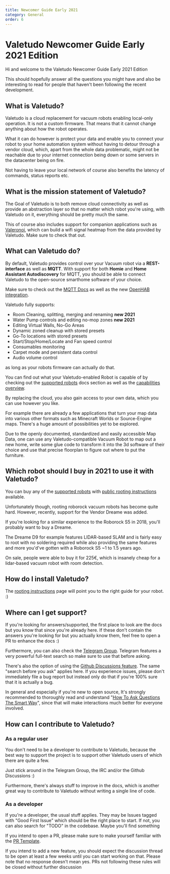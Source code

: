 ```yaml
---
title: Newcomer Guide Early 2021
category: General
order: 6
---
```


# Valetudo Newcomer Guide Early 2021 Edition

Hi and welcome to the Valetudo Newcomer Guide Early 2021 Edition

This should hopefully answer all the questions you might have and also be interesting to read for people that haven't been following the recent development.



## What is Valetudo?

Valetudo is a cloud replacement for vacuum robots enabling local-only operation. It is not a custom firmware.
That means that it cannot change anything about how the robot operates.

What it can do however is protect your data and enable you to connect your robot
to your home automation system without having to detour through a vendor cloud, which,
apart from the whole data problematic, might not be reachable due to your internet connection
being down or some servers in the datacenter being on fire.

Not having to leave your local network of course also benefits the latency of commands, status reports etc.

## What is the mission statement of Valetudo?

The Goal of Valetudo is to both remove cloud connectivity as well as provide an abstraction layer so that no matter
which robot you're using, with Valetudo on it, everything should be pretty much the same.

This of course also includes support for companion applications such as [Valeronoi](https://github.com/ccoors/Valeronoi),
which can build a wifi signal heatmap from the data provided by Valetudo.
Make sure to check that out.

## What can Valetudo do?

By default, Valetudo provides control over your Vacuum robot via a **REST-interface** as well as **MQTT**.
With support for both **Homie** and **Home Assistant Autodiscovery** for MQTT, you should be able to connect Valetudo to
the open-source smarthome software of your choice.

Make sure to check out the [MQTT Docs](https://valetudo.cloud/pages/integrations/mqtt.html) as well as the new
[OpenHAB integration](https://valetudo.cloud/pages/integrations/openhab-integration.html).

Valetudo fully supports:

- Room Cleaning, splitting, merging and renaming **new 2021**
- Water Pump controls and editing no-mop zones **new 2021**
- Editing Virtual Walls, No-Go Areas
- Dynamic zoned cleanup with stored presets
- Go-To locations with stored presets
- Start/Stop/Home/Locate and Fan speed control
- Consumables monitoring
- Carpet mode and persistent data control
- Audio volume control

as long as your robots firmware can actually do that.

You can find out what your Valetudo-enabled Robot is capable of by checking out the
[supported robots](https://valetudo.cloud/pages/general/supported-robots.html) docs section as well as the
[capabilities overview](https://valetudo.cloud/pages/general/capabilities-overview.html).

By replacing the cloud, you also gain access to your own data, which you can use however you like.

For example there are already a few applications that turn your map data into various other formats such as Minecraft Worlds
or Source-Engine maps. There's a huge amount of possibilities yet to be explored.

Due to the openly documented, standardized and easily accessible Map Data, one can use any Valetudo-compatible Vacuum Robot to map out
a new home, write some glue code to transform it into the 3d software of their choice and use that precise floorplan to
figure out where to put the furniture.

## Which robot should I buy in 2021 to use it with Valetudo?

You can buy any of the [supported robots](https://valetudo.cloud/pages/general/supported-robots.html) with
[public rooting instructions](https://dontvacuum.me/robotinfo/) available.

Unfortunately though, rooting roborock vacuum robots has become quite hard.
However, recently, support for the Vendor Dreame was added.

If you're looking for a similar experience to the Roborock S5 in 2018, you'll probably want to buy a Dreame.

The Dreame D9 for example features LIDAR-based SLAM and is fairly easy to root with no soldering required while also providing the same features
and more you'd've gotten with a Roborock S5 ~1 to 1.5 years ago.

On sale, people were able to buy it for 225€, which is insanely cheap for a lidar-based vacuum robot with room detection.

## How do I install Valetudo?

The [rooting instructions](https://valetudo.cloud/pages/general/rooting-instructions.html) page will point you to the
right guide for your robot. :)


## Where can I get support?

If you're looking for answers/supported, the first place to look are the docs but you know that since you're already here. If these don't contain the answers you're looking for but you actually know them, feel free to open a PR to enhance the docs :)

Furthermore, you can also check the [Telegram Group](https://t.me/joinchat/K75O8F3ccTBjYjli).
Telegram features a very powerful full-text search so make sure to use that before asking.

There's also the option of using the [Github Discussions feature](https://github.com/Hypfer/Valetudo/discussions/categories/q-a-support). The same "search before you ask" applies here.
If you experience issues, please don't immediately file a bug report but instead only do that if you're 100% sure that it is actually a bug.

In general and especially if you're new to open source, It's strongly recommended to thoroughly read and understand "[How To Ask Questions The Smart Way](http://www.catb.org/~esr/faqs/smart-questions)", since that will make interactions much better for everyone involved.

## How can I contribute to Valetudo?

### As a regular user

You don't need to be a developer to contribute to Valetudo, because the best way to support the project is to support other Valetudo users of which there are quite a few.

Just stick around in the Telegram Group, the IRC and/or the Github Discussions :)

Furthermore, there's always stuff to improve in the docs, which is another great way to contribute to Valetudo without writing a single line of code.

### As a developer

If you're a developer, the usual stuff applies.
They may be Issues tagged with "Good First Issue" which should be the right place to start.
If not, you can also search for "TODO" in the codebase. Maybe you'll find something

If you intend to open a PR, please make sure to make yourself familiar with the [PR Template](https://raw.githubusercontent.com/Hypfer/Valetudo/master/.github/PULL_REQUEST_TEMPLATE.md).

If you intend to add a new feature, you should expect the discussion thread to be open at least a few weeks until you can start working on that.
Please note that no response doesn't mean yes. PRs not following these rules will be closed without further discussion
